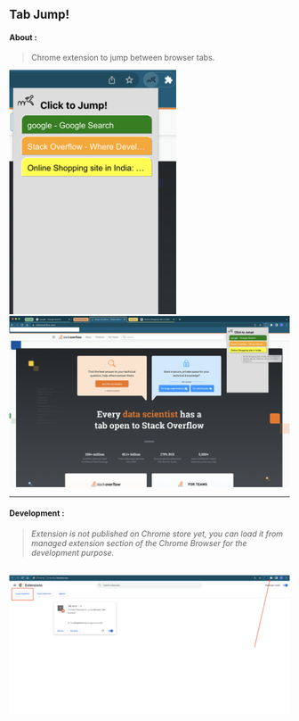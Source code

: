 ## Tab Jump!
#### About :
> Chrome extension to jump between browser tabs.

<img src="images/readme/tabjump_popup.png" alt="TabJump Popup" width="300">
<img src="images/readme/browser_window.png" alt="TabJump In Browser" width="750">


---
#### Development :
> ###### Extension is not published on Chrome store yet, you can load it from managed extension section of the Chrome Browser for the development purpose. 

<img src="images/readme/manage_extension.png" alt="Load TabJump" width="750">